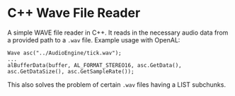 # C++ Wave File Reader
A simple WAVE file reader in C++. It reads in the necessary audio data from a provided path to a `.wav` file.
Example usage with OpenAL:
```
Wave asc("../AudioEngine/tick.wav");
...
alBufferData(buffer, AL_FORMAT_STEREO16, asc.GetData(), asc.GetDataSize(), asc.GetSampleRate());
```

This also solves the problem of certain `.wav` files having a LIST subchunks.
